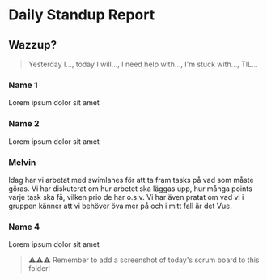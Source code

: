 # Daily Standup Report

## Wazzup?
> Yesterday I…, today I will…, I need help with…, I'm stuck with…, TIL…

### Name 1
Lorem ipsum dolor sit amet

### Name 2
Lorem ipsum dolor sit amet

### Melvin
Idag har vi arbetat med swimlanes för att ta fram tasks på vad som måste göras. Vi har diskuterat om hur arbetet ska läggas upp, hur många points varje task ska få, vilken prio de har o.s.v. Vi har även pratat om vad vi i gruppen känner att vi behöver öva mer på och i mitt fall är det Vue. 

### Name 4
Lorem ipsum dolor sit amet


> ⚠️⚠️⚠️ Remember to add a screenshot of today's scrum board to this folder!
